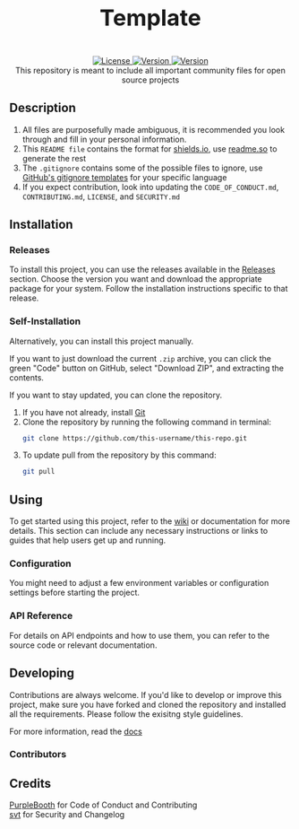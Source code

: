 <div align="center" font-size="48px">
   <h1 style="font-size: 40px">Template</h1>
   <br>
   <a href="./LICENSE">
      <img src="https://img.shields.io/badge/License-CC0-green?style=for-the-badge" alt="License">
   </a>
   <a href="../../releases">
      <img src="https://img.shields.io/badge/Version-a0.1-red?style=for-the-badge" alt="Version">
   </a>
   <a href="../../wiki">
      <img src="https://img.shields.io/badge/Wiki-WIP-red?style=for-the-badge" alt="Version">
   </a>
   <br>
   This repository is meant to include all important community files for open source projects
</div>

## Description

1. All files are purposefully made ambiguous, it is recommended you look through and fill in your personal information.
2. This `README file` contains the format for [shields.io](https://img.shields.io), use [readme.so](https://readme.so/editor) to generate the rest
3. The `.gitignore` contains some of the possible files to ignore, use [GitHub's gitignore templates](https://github.com/github/gitignore) for your specific language
4. If you expect contribution, look into updating the `CODE_OF_CONDUCT.md`, `CONTRIBUTING.md`, `LICENSE`, and `SECURITY.md`

## Installation

### Releases

To install this project, you can use the releases available in the [Releases](../../releases) section. Choose the version you want and download the appropriate package for your system. Follow the installation instructions specific to that release.

### Self-Installation

Alternatively, you can install this project manually. 

If you want to just download the current `.zip` archive, you can click the green "Code" button on GitHub, select "Download ZIP", and extracting the contents.

If you want to stay updated, you can clone the repository. 

1. If you have not already, install [Git](https://git-scm.com/)
2. Clone the repository by running the following command in terminal:
   ```bash
   git clone https://github.com/this-username/this-repo.git
   ```
3. To update pull from the repository by this command:
   ```bash
   git pull
   ```

## Using

To get started using this project, refer to the [wiki](../../wiki) or documentation for more details. This section can include any necessary instructions or links to guides that help users get up and running.

### Configuration

You might need to adjust a few environment variables or configuration settings before starting the project.

### API Reference

For details on API endpoints and how to use them, you can refer to the source code or relevant documentation.

## Developing

Contributions are always welcome. If you'd like to develop or improve this project, make sure you have forked and cloned the repository and installed all the requirements. Please follow the exisitng style guidelines.

For more information, read the [docs](./docs)

### Contributors

## Credits

[PurpleBooth](https://github.com/PurpleBooth/a-good-readme-template) for Code of Conduct and Contributing  
[svt](https://github.com/svt/open-source-project-template) for Security and Changelog
